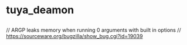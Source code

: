 # tuya_deamon
## 
// ARGP leaks memory when running 0 arguments with built in options
    // https://sourceware.org/bugzilla/show_bug.cgi?id=19039
